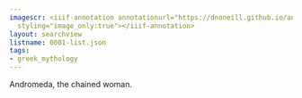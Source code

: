 ```yaml
---
imagescr: <iiif-annotation annotationurl="https://dnoneill.github.io/annotate/annotations/0001-7.json"
  styling="image_only:true"></iiif-annotation>
layout: searchview
listname: 0001-list.json
tags:
- greek_mythology
---
```

Andromeda, the chained woman.